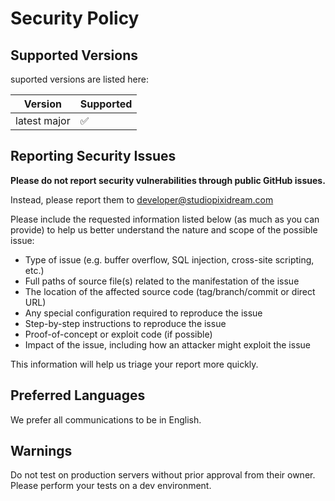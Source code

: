 # Security Policy

## Supported Versions
suported versions are listed here:

| Version | Supported          |
| ------- | ------------------ |
| latest major | :white_check_mark: |

## Reporting Security Issues

**Please do not report security vulnerabilities through public GitHub issues.**

Instead, please report them to [developer@studiopixidream.com](mailto:developer@studiopixidream.com)

Please include the requested information listed below (as much as you can provide) to help us better understand the nature and scope of the possible issue:

  * Type of issue (e.g. buffer overflow, SQL injection, cross-site scripting, etc.)
  * Full paths of source file(s) related to the manifestation of the issue
  * The location of the affected source code (tag/branch/commit or direct URL)
  * Any special configuration required to reproduce the issue
  * Step-by-step instructions to reproduce the issue
  * Proof-of-concept or exploit code (if possible)
  * Impact of the issue, including how an attacker might exploit the issue

This information will help us triage your report more quickly.

## Preferred Languages

We prefer all communications to be in English.

## Warnings
Do not test on production servers without prior approval from their owner.
Please perform your tests on a dev environment.
